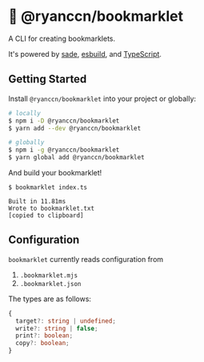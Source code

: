 # 🔖 @ryanccn/bookmarklet

A CLI for creating bookmarklets.

It's powered by [sade](https://github.com/lukeed/sade), [esbuild](https://esbuild.github.io/), and [TypeScript](https://www.typescriptlang.org/).

## Getting Started

Install `@ryanccn/bookmarklet` into your project or globally:

```bash
# locally
$ npm i -D @ryanccn/bookmarklet
$ yarn add --dev @ryanccn/bookmarklet

# globally
$ npm i -g @ryanccn/bookmarklet
$ yarn global add @ryanccn/bookmarklet
```

And build your bookmarklet!

```console
$ bookmarklet index.ts

Built in 11.81ms
Wrote to bookmarklet.txt
[copied to clipboard]
```

## Configuration

`bookmarklet` currently reads configuration from

1. `.bookmarklet.mjs`
2. `.bookmarklet.json`

The types are as follows:

```ts
{
  target?: string | undefined;
  write?: string | false;
  print?: boolean;
  copy?: boolean;
}
```
